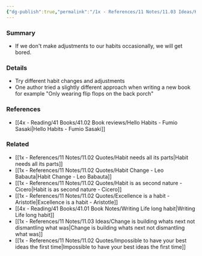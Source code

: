 ```yaml
---
{"dg-publish":true,"permalink":"/1x - References/11 Notes/11.03 Ideas/Keep changing your habits/","title":"Keep changing your habits","noteIcon":"","created":"2023-01-22T11:02:50.000+03:00","updated":"2024-02-14T20:18:28.913+03:00"}
---
```



### Summary
- If we don't make adjustments to our habits occasionally, we will get bored.

### Details
- Try different habit changes and adjustments
- One author tried a slightly different approach when writing a new book for example "Only wearing flip flops on the back porch"

### References
- [[4x - Reading/41 Books/41.02 Book reviews/Hello Habits - Fumio Sasaki\|Hello Habits - Fumio Sasaki]]

### Related
- [[1x - References/11 Notes/11.02 Quotes/Habit needs all its parts\|Habit needs all its parts]]
- [[1x - References/11 Notes/11.02 Quotes/Habit Change - Leo Babauta\|Habit Change - Leo Babauta]]
- [[1x - References/11 Notes/11.02 Quotes/Habit is as second nature - Cicero\|Habit is as second nature - Cicero]]
- [[1x - References/11 Notes/11.02 Quotes/Excellence is a habit - Aristotle\|Excellence is a habit - Aristotle]]
- [[4x - Reading/41 Books/41.01 Book Notes/Writing Life long habit\|Writing Life long habit]]
- [[1x - References/11 Notes/11.03 Ideas/Change is building whats next not dismantling what was\|Change is building whats next not dismantling what was]]
- [[1x - References/11 Notes/11.02 Quotes/Impossible to have your best ideas the first time\|Impossible to have your best ideas the first time]]